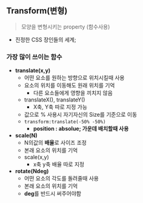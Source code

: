 ## Transform(변형)
>모양을 변형시키는 property (함수사용)
- 진정한 CSS 장인들의 세계;
### 가장 많이 쓰이는 함수
- **translate(x,y)**
    - 어떤 요소를 원하는 방향으로 위치시킬때 사용
    - 요소의 위치를 이동해도 원래 위치를 기억
        - 다른 요소들에게 영향을 끼치지 않음
    - translateX(), translateY()
        - X축, Y축 따로 지정 가능
    - 값으로 % 사용시 자기자신의 Size를 기준으로 이동
    - ```transform:translate(-50% -50%)```
        - **position : absolue;  가운데 배치할때 사용**
- **scale(N)**
    - N의값의 **배율**로 사이즈 조정
    - 본래 요소의 위치를 기억
    - scale(x,y)
        - x축 y축 배율 따로 지정
- **rotate(Ndeg)**
    - 어떤 요소의 각도를 돌려줄때 사용
    - 본래 요소의 위치를 기억
    - **deg**를 반드시 써주어야함